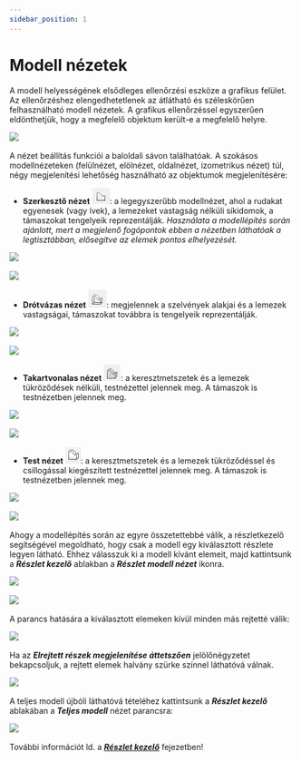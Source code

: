 ```yaml
---
sidebar_position: 1
---
```

# Modell nézetek

A modell helyességének elsődleges ellenőrzési eszköze a grafikus felület. Az ellenőrzéshez elengedhetetlenek az átlátható és széleskörűen felhasználható modell nézetek. A grafikus ellenőrzéssel egyszerűen eldönthetjük, hogy a megfelelő objektum került-e a megfelelő helyre. 

<!-- wp:image {"align":"left","id":7682,"width":182,"height":209,"sizeSlug":"full","linkDestination":"media"} -->

[![](https://www.Consteelsoftware.com/wp-content/uploads/2021/04/4-2-model-view-side-bar.png)](./img/wp-content-uploads-2021-04-4-2-model-view-side-bar.png)



A nézet beállítás funkciói a baloldali sávon találhatóak. A szokásos modellnézeteken (felülnézet, elölnézet, oldalnézet, izometrikus nézet) túl, négy megjelenítési lehetőség használható az objektumok megjelenítésére:


- **Szerkesztő nézet** ![](./img/wp-content-uploads-2021-04-4-2-model-view-line-view-icon.png): a legegyszerűbb modellnézet, ahol a rudakat egyenesek (vagy ívek), a lemezeket vastagság nélküli síkidomok, a támaszokat tengelyeik reprezentálják. _Használata a modellépítés során ajánlott, mert a megjelenő fogópontok ebben a nézetben láthatóak a legtisztábban, elősegítve az elemek pontos elhelyezését._

[![](https://www.Consteelsoftware.com/wp-content/uploads/2021/04/4-2-model-view-lv1.jpg)](./img/wp-content-uploads-2021-04-4-2-model-view-lv1.jpg)



[![](https://www.Consteelsoftware.com/wp-content/uploads/2021/04/4-2-model-view-lv-2.png)](./img/wp-content-uploads-2021-04-4-2-model-view-lv-2.png)


- **Drótvázas nézet** ![](./img/wp-content-uploads-2021-04-4-2-model-view-wireframe-icon.png): megjelennek a szelvények alakjai és a lemezek vastagságai, támaszokat továbbra is tengelyeik reprezentálják.

[![](https://www.Consteelsoftware.com/wp-content/uploads/2021/04/4-2-model-view-wf1.jpg)](./img/wp-content-uploads-2021-04-4-2-model-view-wf1.jpg)


[![](https://www.Consteelsoftware.com/wp-content/uploads/2021/04/4-2-model-view-wf2.jpg)](./img/wp-content-uploads-2021-04-4-2-model-view-wf2.jpg)


- **Takartvonalas nézet** ![](./img/wp-content-uploads-2021-04-4-2-model-view-hidden-icon.png): a keresztmetszetek és a lemezek tükröződések nélküli, testnézettel jelennek meg. A támaszok is testnézetben jelennek meg.


[![](https://www.Consteelsoftware.com/wp-content/uploads/2021/04/4-2-model-view-hl1.jpg)](./img/wp-content-uploads-2021-04-4-2-model-view-hl1.jpg)


[![](https://www.Consteelsoftware.com/wp-content/uploads/2021/04/4-2-model-view-hl2.jpg)](./img/wp-content-uploads-2021-04-4-2-model-view-hl2.jpg)


- **Test nézet** ![](./img/wp-content-uploads-2021-04-4-2-model-view-solid-icon.png): a keresztmetszetek és a lemezek tükröződéssel és csillogással kiegészített testnézettel jelennek meg. A támaszok is testnézetben jelennek meg.


[![](https://www.Consteelsoftware.com/wp-content/uploads/2021/04/4-2-model-view-sv1.jpg)](./img/wp-content-uploads-2021-04-4-2-model-view-sv1.jpg)

[![](https://www.Consteelsoftware.com/wp-content/uploads/2021/04/4-2-model-view-sv2.jpg)](./img/wp-content-uploads-2021-04-4-2-model-view-sv2.jpg)


Ahogy a modellépítés során az egyre összetettebbé válik, a részletkezelő segítségével megoldható, hogy csak a modell egy kiválasztott részlete legyen látható. Ehhez válasszuk ki a modell kívánt elemeit, majd kattintsunk a _**Részlet kezelő**_ ablakban a _**Részlet modell nézet**_ ikonra.


[![](https://www.Consteelsoftware.com/wp-content/uploads/2021/04/4-2-model-view-submodel-select.jpg)](./img/wp-content-uploads-2021-04-4-2-model-view-submodel-select.jpg)


[![](https://www.Consteelsoftware.com/wp-content/uploads/2022/02/reszlet_kezelo.png)](./img/wp-content-uploads-2022-02-reszlet_kezelo.png)


A parancs hatására a kiválasztott elemeken kívül minden más rejtetté válik:


[![](https://www.Consteelsoftware.com/wp-content/uploads/2021/04/4-2-model-view-submodel-1.png)](./img/wp-content-uploads-2021-04-4-2-model-view-submodel-1.png)


Ha az _**Elrejtett részek megjelenítése áttetszően**_ jelölőnégyzetet bekapcsoljuk, a rejtett elemek halvány szürke színnel láthatóvá válnak.

[![](https://www.Consteelsoftware.com/wp-content/uploads/2021/04/4-2-model-view-submodel-2.jpg)](./img/wp-content-uploads-2021-04-4-2-model-view-submodel-2.jpg)



A teljes modell újbóli láthatóvá tételéhez kattintsunk a **_Részlet kezelő_** ablakában a _**Teljes modell**_ nézet parancsra:

[![](https://www.Consteelsoftware.com/wp-content/uploads/2022/02/reszlet_kezelo_teljes_modell.png)](./img/wp-content-uploads-2022-02-reszlet_kezelo_teljes_modell.png)



További információt ld. a **_[Részlet kezelő](../3_0_model-view/3_3_portions-manager.md)_** fejezetben!